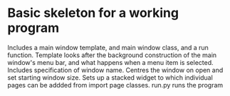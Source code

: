 # Basic skeleton for a working program

Includes a main window template, and main window class, and a run function.
Template looks after the background construction of the main window's menu bar, and what happens when a menu item is selected.
Includes specification of window name. Centres the window on open and set starting window size.
Sets up a stacked widget to which individual pages can be addded from import page classes.
run.py runs the program
